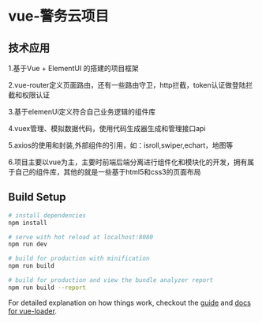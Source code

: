 # vue-警务云项目

## 技术应用
  1.基于Vue + ElementUI 的搭建的项目框架
  
  2.vue-router定义页面路由，还有一些路由守卫，http拦截，token认证做登陆拦截和权限认证
  
  3.基于elemenUi定义符合自己业务逻辑的组件库
  
  4.vuex管理、模拟数据代码，使用代码生成器生成和管理接口api
  
  5.axios的使用和封装,外部组件的引用，如：isroll,swiper,echart，地图等
  
  6.项目主要以vue为主，主要时前端后端分离进行组件化和模块化的开发，拥有属于自己的组件库，其他的就是一些基于html5和css3的页面布局

## Build Setup

``` bash
# install dependencies
npm install

# serve with hot reload at localhost:8080
npm run dev

# build for production with minification
npm run build

# build for production and view the bundle analyzer report
npm run build --report
```

For detailed explanation on how things work, checkout the [guide](http://vuejs-templates.github.io/webpack/) and [docs for vue-loader](http://vuejs.github.io/vue-loader).
